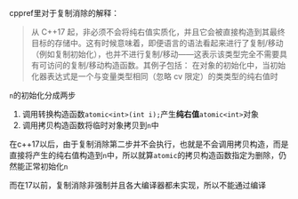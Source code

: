 cppref里对于复制消除的解释：
> 从 C++17 起，非必须不会将纯右值实质化，并且它会被直接构造到其最终目标的存储中。这有时候意味着，即便语言的语法看起来进行了复制/移动（例如复制初始化），也并不进行复制/移动——这表示该类型完全不需要具有可访问的复制/移动构造函数。其例子包括：
> 在对象的初始化中，当初始化器表达式是一个与变量类型相同（忽略 cv 限定）的类类型的纯右值时

`n`的初始化分成两步

1. 调用转换构造函数`atomic<int>(int i);`产生**纯右值**`atomic<int>`对象
2. 调用拷贝构造函数将临时对象拷贝到`n`中

在c++17以后，由于复制消除第二步并不会执行，也就是不会调用拷贝构造，而是直接将产生的纯右值构造到`n`中，所以就算`atomic`的拷贝构造函数指定为删除，仍然能正常初始化`n`

而在17以前，复制消除非强制并且各大编译器都未实现，所以不能通过编译